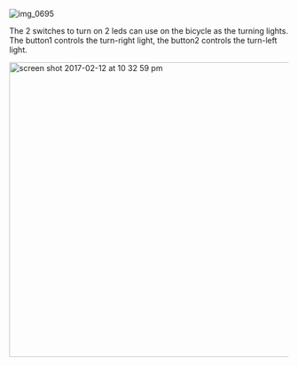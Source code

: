 
![img_0695](https://cloud.githubusercontent.com/assets/21225611/22869865/8a5baa02-f170-11e6-9f3c-73de2788c88d.GIF)


The 2 switches to turn on 2 leds can use on the bicycle as the turning lights. The button1 controls the turn-right light, the button2 controls the turn-left light. 

<img width="531" alt="screen shot 2017-02-12 at 10 32 59 pm" src="https://cloud.githubusercontent.com/assets/21225611/22870189/3ed2a36c-f173-11e6-8e68-68bf8fcc4b23.png">
